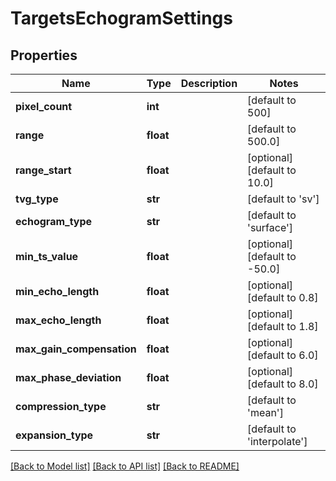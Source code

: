# TargetsEchogramSettings

## Properties
Name | Type | Description | Notes
------------ | ------------- | ------------- | -------------
**pixel_count** | **int** |  | [default to 500]
**range** | **float** |  | [default to 500.0]
**range_start** | **float** |  | [optional] [default to 10.0]
**tvg_type** | **str** |  | [default to 'sv']
**echogram_type** | **str** |  | [default to 'surface']
**min_ts_value** | **float** |  | [optional] [default to -50.0]
**min_echo_length** | **float** |  | [optional] [default to 0.8]
**max_echo_length** | **float** |  | [optional] [default to 1.8]
**max_gain_compensation** | **float** |  | [optional] [default to 6.0]
**max_phase_deviation** | **float** |  | [optional] [default to 8.0]
**compression_type** | **str** |  | [default to 'mean']
**expansion_type** | **str** |  | [default to 'interpolate']

[[Back to Model list]](../README.md#documentation-for-models) [[Back to API list]](../README.md#documentation-for-api-endpoints) [[Back to README]](../README.md)



